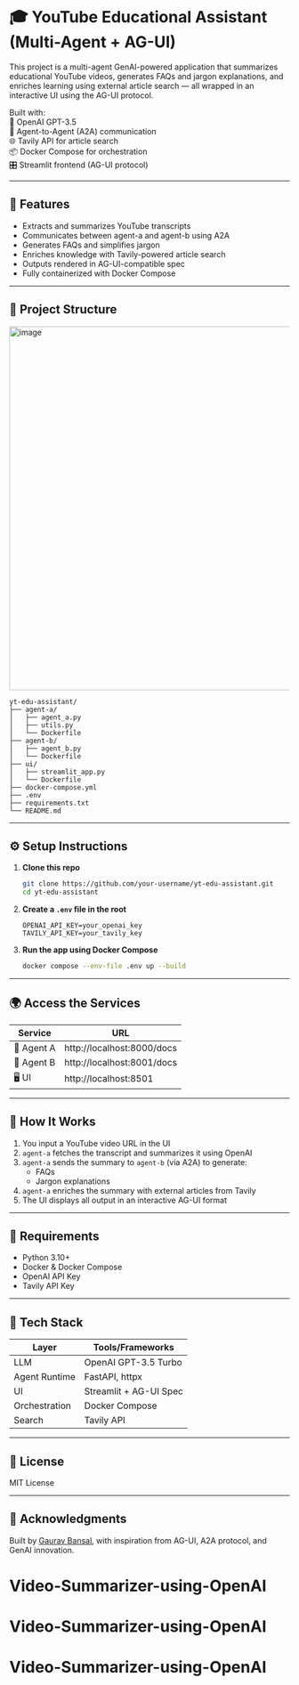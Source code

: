 # 🎓 YouTube Educational Assistant (Multi-Agent + AG-UI)

This project is a multi-agent GenAI-powered application that summarizes educational YouTube videos, generates FAQs and jargon explanations, and enriches learning using external article search — all wrapped in an interactive UI using the AG-UI protocol.

Built with:  
🧠 OpenAI GPT-3.5  
🔀 Agent-to-Agent (A2A) communication  
🌐 Tavily API for article search  
📦 Docker Compose for orchestration  
🎛️ Streamlit frontend (AG-UI protocol)

---

## 🚀 Features

- Extracts and summarizes YouTube transcripts  
- Communicates between agent-a and agent-b using A2A  
- Generates FAQs and simplifies jargon  
- Enriches knowledge with Tavily-powered article search  
- Outputs rendered in AG-UI-compatible spec  
- Fully containerized with Docker Compose  

---

## 🧱 Project Structure

<img width="654" alt="image" src="https://github.com/user-attachments/assets/1ca63c34-bb92-47a6-bee5-341bf01fec85" />

```
yt-edu-assistant/
├── agent-a/
│   ├── agent_a.py
│   ├── utils.py
│   └── Dockerfile
├── agent-b/
│   ├── agent_b.py
│   └── Dockerfile
├── ui/
│   ├── streamlit_app.py
│   └── Dockerfile
├── docker-compose.yml
├── .env
├── requirements.txt
└── README.md
```

---

## ⚙️ Setup Instructions

1. **Clone this repo**  
   ```bash
   git clone https://github.com/your-username/yt-edu-assistant.git
   cd yt-edu-assistant
   ```

2. **Create a `.env` file in the root**  
   ```
   OPENAI_API_KEY=your_openai_key
   TAVILY_API_KEY=your_tavily_key
   ```

3. **Run the app using Docker Compose**  
   ```bash
   docker compose --env-file .env up --build
   ```

---

## 🌍 Access the Services

| Service    | URL                          |
|------------|------------------------------|
| 🧠 Agent A | http://localhost:8000/docs   |
| 🧠 Agent B | http://localhost:8001/docs   |
| 🖥️ UI      | http://localhost:8501        |

---

## 🧪 How It Works

1. You input a YouTube video URL in the UI  
2. `agent-a` fetches the transcript and summarizes it using OpenAI  
3. `agent-a` sends the summary to `agent-b` (via A2A) to generate:  
   - FAQs  
   - Jargon explanations  
4. `agent-a` enriches the summary with external articles from Tavily  
5. The UI displays all output in an interactive AG-UI format  

---

## 🔧 Requirements

- Python 3.10+  
- Docker & Docker Compose  
- OpenAI API Key  
- Tavily API Key  

---

## 📌 Tech Stack

| Layer         | Tools/Frameworks       |
|---------------|------------------------|
| LLM           | OpenAI GPT-3.5 Turbo   |
| Agent Runtime | FastAPI, httpx         |
| UI            | Streamlit + AG-UI Spec |
| Orchestration | Docker Compose         |
| Search        | Tavily API             |

---

## 📜 License

MIT License

---

## 🙌 Acknowledgments

Built by [Gaurav Bansal](https://github.com/gauravbansalutd), with inspiration from AG-UI, A2A protocol, and GenAI innovation.
# Video-Summarizer-using-OpenAI
# Video-Summarizer-using-OpenAI
# Video-Summarizer-using-OpenAI
